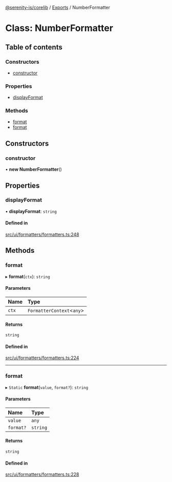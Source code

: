 [@serenity-is/corelib](../README.md) / [Exports](../modules.md) / NumberFormatter

# Class: NumberFormatter

## Table of contents

### Constructors

- [constructor](NumberFormatter.md#constructor)

### Properties

- [displayFormat](NumberFormatter.md#displayformat)

### Methods

- [format](NumberFormatter.md#format)
- [format](NumberFormatter.md#format-1)

## Constructors

### constructor

• **new NumberFormatter**()

## Properties

### displayFormat

• **displayFormat**: `string`

#### Defined in

[src/ui/formatters/formatters.ts:248](https://github.com/serenity-is/serenity/blob/master/packages/corelib/src/ui/formatters/formatters.ts#L248)

## Methods

### format

▸ **format**(`ctx`): `string`

#### Parameters

| Name | Type |
| :------ | :------ |
| `ctx` | `FormatterContext`<`any`\> |

#### Returns

`string`

#### Defined in

[src/ui/formatters/formatters.ts:224](https://github.com/serenity-is/serenity/blob/master/packages/corelib/src/ui/formatters/formatters.ts#L224)

___

### format

▸ `Static` **format**(`value`, `format?`): `string`

#### Parameters

| Name | Type |
| :------ | :------ |
| `value` | `any` |
| `format?` | `string` |

#### Returns

`string`

#### Defined in

[src/ui/formatters/formatters.ts:228](https://github.com/serenity-is/serenity/blob/master/packages/corelib/src/ui/formatters/formatters.ts#L228)
